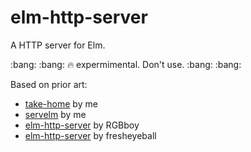 # elm-http-server
A HTTP server for Elm.

:bang: :bang: :fire: expermimental. Don't use. :bang: :bang:



Based on prior art: 
- [take-home](https://github.com/take-home) by me
- [servelm](https://github.com/eeue56.servelm) by me
- [elm-http-server](https://github.com/RGBboy/elm-http-server) by RGBboy
- [elm-http-server](https://github.com/fresheyeball/elm-http-server) by fresheyeball
